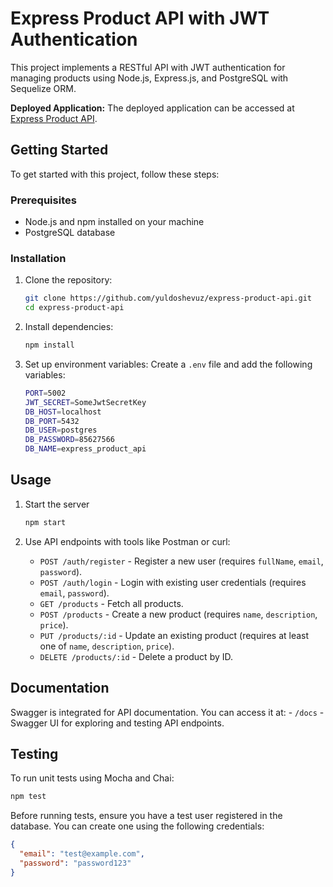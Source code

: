 # Express Product API with JWT Authentication

This project implements a RESTful API with JWT authentication for managing products using Node.js, Express.js, and PostgreSQL with Sequelize ORM.

**Deployed Application:** The deployed application can be accessed at [Express Product API](https://yuldoshev.uz/express-product-api).

## Getting Started

To get started with this project, follow these steps:

### Prerequisites

- Node.js and npm installed on your machine
- PostgreSQL database

### Installation

1. Clone the repository:
   ```bash
   git clone https://github.com/yuldoshevuz/express-product-api.git
   cd express-product-api
   ```
2. Install dependencies:
    ```bash
    npm install
    ```
3. Set up environment variables:
Create a `.env` file and add the following variables:
    ```bash
    PORT=5002
    JWT_SECRET=SomeJwtSecretKey
    DB_HOST=localhost
    DB_PORT=5432
    DB_USER=postgres
    DB_PASSWORD=85627566
    DB_NAME=express_product_api
    ```

## Usage

1. Start the server
    ```bash
    npm start
    ```
2. Use API endpoints with tools like Postman or curl:

    - `POST /auth/register` - Register a new user (requires `fullName`, `email`, `password`).
    - `POST /auth/login` - Login with existing user credentials (requires `email`, `password`).
    - `GET /products` - Fetch all products.
    - `POST /products` - Create a new product (requires `name`, `description`, `price`).
    - `PUT /products/:id` - Update an existing product (requires at least one of `name`, `description`, `price`).
    - `DELETE /products/:id` - Delete a product by ID.

## Documentation
Swagger is integrated for API documentation. You can access it at:
    - `/docs` - Swagger UI for exploring and testing API endpoints.

## Testing
To run unit tests using Mocha and Chai:
```bash
npm test
```
Before running tests, ensure you have a test user registered in the database. You can create one using the following credentials:

```json
{
  "email": "test@example.com",
  "password": "password123"
}
```
